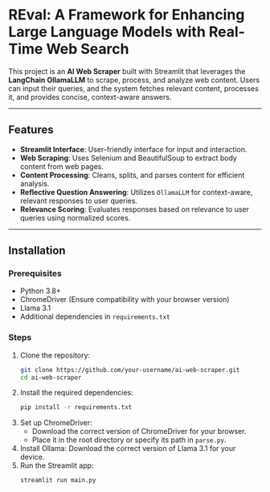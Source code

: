 # REval: A Framework for Enhancing Large Language Models with Real-Time Web Search

This project is an **AI Web Scraper** built with Streamlit that leverages the **LangChain OllamaLLM** to scrape, process, and analyze web content. Users can input their queries, and the system fetches relevant content, processes it, and provides concise, context-aware answers.

---

## Features

- **Streamlit Interface**: User-friendly interface for input and interaction.
- **Web Scraping**: Uses Selenium and BeautifulSoup to extract body content from web pages.
- **Content Processing**: Cleans, splits, and parses content for efficient analysis.
- **Reflective Question Answering**: Utilizes `OllamaLLM` for context-aware, relevant responses to user queries.
- **Relevance Scoring**: Evaluates responses based on relevance to user queries using normalized scores.

---

## Installation

### Prerequisites

- Python 3.8+
- ChromeDriver (Ensure compatibility with your browser version)
- Llama 3.1
- Additional dependencies in `requirements.txt`

### Steps

1. Clone the repository:
   ```bash
   git clone https://github.com/your-username/ai-web-scraper.git
   cd ai-web-scraper

2. Install the required dependencies:
   ```bash
   pip install -r requirements.txt
3. Set up ChromeDriver:
   - Download the correct version of ChromeDriver for your browser.
   - Place it in the root directory or specify its path in `parse.py`.
4. Install Ollama:
   Download the correct version of Llama 3.1 for your device.
5. Run the Streamlit app:
   ```bash
   streamlit run main.py
